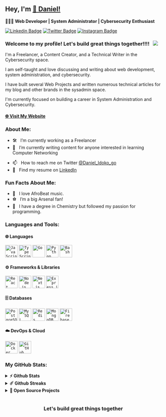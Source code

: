 ## Hey, I'm [🧪 Daniel!](https://your-website-url.com/about)

👨🏿‍💻 **Web Developer | System Administrator | Cybersecurity Enthusiast**

[![Linkedin Badge](https://img.shields.io/badge/-LinkedIn-0e76a8?style=flat-square&logo=Linkedin&logoColor=white)]()
[![Twitter Badge](https://img.shields.io/badge/-Twitter-00acee?style=flat-square&logo=Twitter&logoColor=white)](https://x.com/Daniel_Idoko_go/)
[![Instagram Badge](https://img.shields.io/badge/-Instagram-e4405f?style=flat-square&logo=Instagram&logoColor=white)](https://www.instagram.com/daniel_idoko_go/)
<!-- [![Website](https://img.shields.io/badge/Visit_My_Website-000000?style=for-the-badge&logo=google-chrome&logoColor=white)](https://your-website-url.com) -->


<!-- 
<img align="right" height="420"  alt="" src="https://github.com/heyOnuoha/heyOnuoha/blob/main/images/banner2.png" />

<br />
 -->

 
### Welcome to my profile! Let's build great things together!!!! &nbsp; ![](https://visitor-badge.glitch.me/badge?page_id=heyOnuoha.heyOnuoha&style=flat-square&color=ffeb00)


I'm a Freelancer, a Content Creator, and a Technical Writer in the Cybersecurity space.

I am self-taught and love discussing and writing about web development, system administration, and cybersecurity.

I have built several Web Projects and written numerous technical articles for my blog and other brands in the sysadmin space.

I'm currently focused on building a career in System Administration and Cybersecurity.


#### [🌐 Visit My Website](https://your-website-url.com)

### About Me:

- 🛠 &nbsp; I’m currently working as a Freelancer
- 🚀 &nbsp; I’m currently writing content for anyone interested in learning Computer Networking
<!-- - 📈 &nbsp; I am a Developer Relations Lead at [Swing](https://showwcase.com)
- ✍️ &nbsp; I was Web3 Technical Writer at [Hashnode](https://web3.hashnode.com) and [Alchemy](https://alchemy.com) respectively -->
- 📫 &nbsp; How to reach me on Twitter [@Daniel_Idoko_go](https://x.com/Daniel_Idoko_go)
- 💼 &nbsp; Find my resume on [LinkedIn]()
<!-- - 📝 &nbsp; Checkout my [Resume](https://github.com/heyOnuoha/heyOnuoha/blob/master/resume.pdf) -->

### Fun Facts About Me:

- 🎵 &nbsp; I love AfroBeat music.
- ⚽ &nbsp; I’m a big Arsenal fan!
- 📖 &nbsp; I have a degree in Chemistry but followed my passion for programming.


### Languages and Tools:

#### 🌐 **Languages**
<code><img height="40" src="https://img.icons8.com/color/48/000000/javascript.png" alt="JavaScript"></code>
<code><img height="40" src="https://img.icons8.com/color/48/000000/typescript.png" alt="TypeScript"></code>
<code><img height="40" src="https://img.icons8.com/color/48/000000/go.png" alt="Go"></code>
<code><img height="40" src="https://img.icons8.com/color/48/000000/python.png" alt="Python"></code>
<code><img height="40" src="https://img.icons8.com/ios/50/000000/bash.png" alt="Bash"></code>

#### ⚙️ **Frameworks & Libraries**
<code><img height="40" src="https://img.icons8.com/ios/50/000000/react.png" alt="React"></code>
<code><img height="40" src="https://img.icons8.com/ios/50/000000/nodejs.png" alt="Node.js"></code>
<code><img height="40" src="https://img.icons8.com/ios/50/000000/next.js.png" alt="Next.js"></code>
<code><img height="40" src="https://img.icons8.com/ios/50/000000/express.png" alt="Express.js"></code>

#### 🗄️ **Databases**
<code><img height="40" src="https://img.icons8.com/ios/50/000000/postgresql.png" alt="PostgreSQL"></code>
<code><img height="40" src="https://img.icons8.com/ios/50/000000/mysql.png" alt="MySQL"></code>
<code><img height="40" src="https://img.icons8.com/ios/50/000000/redis.png" alt="Redis"></code>
<code><img height="40" src="https://img.icons8.com/ios/50/000000/mongodb.png" alt="MongoDB"></code>
<code><img height="40" src="https://img.icons8.com/ios/50/000000/firebase.png" alt="Firebase"></code>

#### ☁️ **DevOps & Cloud**
<code><img height="40" src="https://img.icons8.com/ios/50/000000/docker.png" alt="Docker"></code>
<code><img height="40" src="https://img.icons8.com/ios/50/000000/github-actions.png" alt="GitHub Actions"></code>

<!--
<code><img height="25" src="https://raw.githubusercontent.com/github/explore/80688e429a7d4ef2fca1e82350fe8e3517d3494d/topics/sass/sass.png" alt="sass"></code>
-->

### My GitHub Stats:

<details>	
  <summary><b>⚡ Github Stats</b></summary>

  <br />
  <img height="180em" src="https://github-readme-stats.vercel.app/api?username=doe-base&show_icons=true&hide_border=true&&count_private=true&include_all_commits=true" />
  <img height="180em" src="https://github-readme-stats.vercel.app/api/top-langs/?username=doe-base&exclude_repo=KNN-Image-Classification&show_icons=true&hide_border=true&layout=compact&langs_count=8"/>
</details>

<details>	
  <summary><b>☄️ Github Streaks</b></summary>

  <br />
  <img height="180em" src="https://github-readme-streak-stats.herokuapp.com/?user=doe-base&hide_border=true" />
</details>

<details>
  <summary><b>🚀 Open Source Projects</b></summary>

  <br />
  <table>
    <thead align="center">
      <tr border: none;>
        <td><b>💻 Projects</b></td>
        <td><b>🌟 Stars</b></td>
        <td><b>🍴 Forks</b></td>
        <td><b>🐛 Issues</b></td>
        <td><b>🔔 Pull Requests</b></td>
        <td><b>👨‍💻 Language</b></td>
      </tr>
    </thead>
    <tbody>
      <tr>
	<td><a href="https://github.com/doe-base/doe-base"><b>🤓 doe-base</b></a></td>
        <td><img alt="Stars" src="https://img.shields.io/github/stars/doe-base/doe-base?style=flat-square&labelColor=343b41&color=ffeb00"/></td>
        <td><img alt="Forks" src="https://img.shields.io/github/forks/doe-base/doe-base?style=flat-square&labelColor=343b41&color=ffeb00"/></td>
        <td><img alt="Issues" src="https://img.shields.io/github/issues/doe-base/doe-base?style=flat-square&color=ffeb00"/></td>
        <td><img alt="Pull Requests" src="https://img.shields.io/github/issues-pr/doe-base/doe-base?style=flat-square&color=ffeb00"/></td>
        <td><img alt="Language" src="https://img.shields.io/badge/markdown-100%25-blue?style=flat-square&color=ffeb00"/></td> 
      </tr>
    </tbody>
  </table>
  <br />
</details>

#

<div align="center">

### Let's build great things together 

</div>
